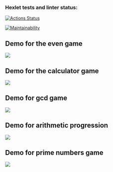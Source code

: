 ### Hexlet tests and linter status:
[![Actions Status](https://github.com/Troshchk/python-project-49/workflows/hexlet-check/badge.svg)](https://github.com/Troshchk/python-project-49/actions)

[![Maintainability](https://api.codeclimate.com/v1/badges/1a8a5cc49468f0df2bbe/maintainability)](https://codeclimate.com/github/Troshchk/python-project-49/maintainability)

## Demo for the even game
<a href="https://asciinema.org/a/EUmWY7uViEVtzRCa2LROWAkaw" target="_blank"><img src="https://asciinema.org/a/EUmWY7uViEVtzRCa2LROWAkaw.svg" /></a>

## Demo for the calculator game
<a href="https://asciinema.org/a/OS8eBJN0xvobozmUYERSYKZAV" target="_blank"><img src="https://asciinema.org/a/OS8eBJN0xvobozmUYERSYKZAV.svg" /></a>

## Demo for gcd game
<a href="https://asciinema.org/a/TpoxSVkbcbYQTs1BpJ2AX9inW" target="_blank"><img src="https://asciinema.org/a/TpoxSVkbcbYQTs1BpJ2AX9inW.svg" /></a>

## Demo for arithmetic progression
<a href="https://asciinema.org/a/KkDHtYiRZG3q6JS08SdL1RJ4f" target="_blank"><img src="https://asciinema.org/a/KkDHtYiRZG3q6JS08SdL1RJ4f.svg" /></a>

## Demo for prime numbers game
<a href="https://asciinema.org/a/5GYE8OTu0mAbVJMP7GPJuhm1h" target="_blank"><img src="https://asciinema.org/a/5GYE8OTu0mAbVJMP7GPJuhm1h.svg" /></a>